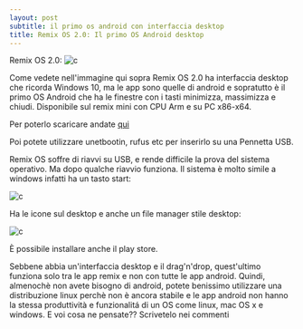 ```yaml
---
layout: post
subtitle: il primo os android con interfaccia desktop
title: Remix OS 2.0: Il primo OS Android desktop
---
```

Remix OS 2.0:
![c](http://i.imgur.com/nvNg1Hw.jpg)

Come vedete nell'immagine qui sopra Remix OS 2.0 ha interfaccia desktop che ricorda Windows 10, ma le app sono quelle di android e sopratutto è il primo OS Android che ha le finestre con i tasti minimizza, massimizza e chiudi.
Disponibile sul remix mini con CPU Arm e su PC x86-x64.

Per poterlo scaricare andate [qui](http://www.jide.com/en/remixos-for-pc)

Poi potete utilizzare unetbootin, rufus etc per inserirlo su una Pennetta USB.

Remix OS soffre di riavvi su USB, e rende difficile la prova del sistema operativo.
Ma dopo qualche riavvio funziona.
Il sistema è molto simile a windows infatti ha un tasto start:

![c](http://images.frandroid.com/wp-content/uploads/2015/08/Capture-d%E2%80%99%C3%A9cran-2015-08-07-%C3%A0-13.47.121.png)

Ha le icone sul desktop e anche un file manager stile desktop:

![c](http://ilikekillnerds.com/wp-content/uploads/2015/11/remix-os-file-manager-android.png)

È possibile installare anche il play store.

Sebbene abbia un'interfaccia desktop e il drag'n'drop, quest'ultimo funziona solo tra le app remix e non con tutte le app android.
Quindi, almenochè non avete bisogno di android, potete benissimo utilizzare una distribuzione linux perchè non è ancora stabile e le app android non hanno la stessa produttività e funzionalitá di un OS come linux, mac OS x e windows.
E voi cosa ne pensate??
Scrivetelo nei commenti
